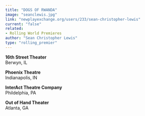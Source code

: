 ```yaml
---
title: "DOGS OF RWANDA"
image: "seanclewis.jpg"
link: "newplayexchange.org/users/233/sean-christopher-lewis"
current: "false"
related:
- Rolling World Premieres
author: "Sean Christopher Lewis"
type: "rolling_premier"
---
```


**16th Street Theater**\
Berwyn, IL

**Phoenix Theatre**\
Indianapolis, IN

**InterAct Theatre Company**\
Phildelphia, PA

**Out of Hand Theater**\
Atlanta, GA
